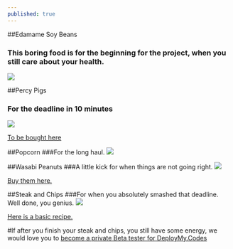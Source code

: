 ```yaml
---
published: true
---
```


##Edamame Soy Beans
### This boring food is for the beginning for the project, when you still care about your health.
![](/images/Edamame-Soy-Beans)

##Percy Pigs
### For the deadline in 10 minutes
![](/images/percy-pigs)

[To be bought here](http://www.marksandspencer.com/MSSearchResultsDisplayCmd?&searchTerm=percy+pigs&langId=-24&storeId=10151&catalogId=10051&categoryId=0&typeAhead=)


##Popcorn
###For the long haul.
![](/images/popcorn)


##Wasabi Peanuts
###A little kick for when things are not going right.
![](/images/wasabi-peanuts)

[Buy them here.](http://www.tesco.com/groceries/Product/Details/?id=269012948)


##Steak and Chips
###For when you absolutely smashed that deadline.  Well done, you genius.
![](/images/steak)

[Here is a basic recipe.](http://www.bbcgoodfood.com/recipes/1661644/steak-and-chips)

#If after you finish your steak and chips, you still have some energy, we would love you to [become a private Beta tester for DeployMy.Codes](deploymy.codes)
